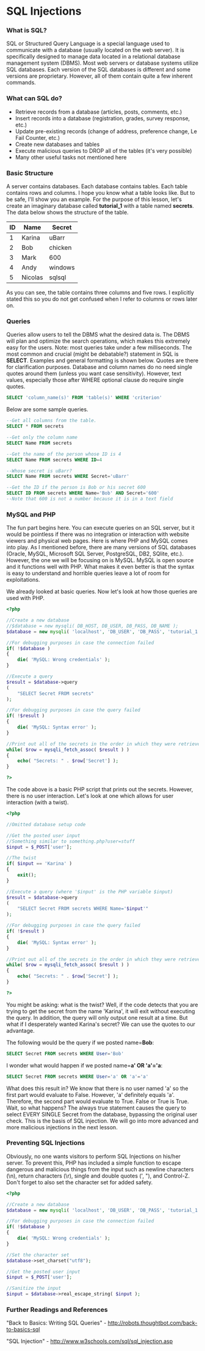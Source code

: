 # SQL Injections

### What is SQL?

SQL or Structured Query Language is a special language used to communicate with a database (usually located on the web server). It is specifically designed to manage data located in a relational database management system (DBMS). Most web servers or database systems utilize SQL databases. Each version of the SQL databases is different and some versions are proprietary. However, all of them contain quite a few inherent commands.

### What can SQL do?

* Retrieve records from a database (articles, posts, comments, etc.)
* Insert records into a database (registration, grades, survey response, etc.)
* Update pre-existing records (change of address, preference change, Le Fail Counter, etc.)
* Create new databases and tables
* Execute malicious queries to DROP all of the tables (it's very possible)
* Many other useful tasks not mentioned here

### Basic Structure

A server contains databases. Each database contains tables. Each table contains rows and columns. I hope you know what a table looks like. But to be safe, I'll show you an example. For the purpose of this lesson, let's create an imaginary database called **tutorial_1** with a table named **secrets**. The data below shows the structure of the table.



ID  |  Name      |  Secret
----|------------|----------
1   |  Karina    |  uBarr
2   |  Bob       |  chicken
3   |  Mark      |  600
4   |  Andy      |  windows
5   |  Nicolas   |  sqlsql

As you can see, the table contains three columns and five rows. I explicitly stated this so you do not get confused when I refer to columns or rows later on.

### Queries

Queries allow users to tell the DBMS what the desired data is. The DBMS will plan and optimize the search operations, which makes this extremely easy for the users. Note: most queries take under a few milliseconds. The most common and crucial (might be debatable?) statement in SQL is **SELECT**. Examples and general formatting is shown below. Quotes are there for clarification purposes. Database and column names do no need single quotes around them (unless you want case sensitivity). However, text values, especially those after WHERE optional clause do require single quotes.

```sql
SELECT 'column_name(s)' FROM 'table(s)' WHERE 'criterion'
```

Below are some sample queries.

```sql
--Get all columns from the table.
SELECT * FROM secrets

--Get only the column name
SELECT Name FROM secrets

--Get the name of the person whose ID is 4
SELECT Name FROM secrets WHERE ID=4

--Whose secret is uBarr?
SELECT Name FROM secrets WHERE Secret='uBarr'

--Get the ID if the person is Bob or his secret 600
SELECT ID FROM secrets WHERE Name='Bob' AND Secret='600'
--Note that 600 is not a number because it is in a text field
```

### MySQL and PHP

The fun part begins here. You can execute queries on an SQL server, but it would be pointless if there was no integration or interaction with website viewers and physical web pages. Here is where PHP and MySQL comes into play. As I mentioned before, there are many versions of SQL databases (Oracle, MySQL, Microsoft SQL Server, PostgreSQL, DB2, SQlite, etc.). However, the one we will be focusing on is MySQL. MySQL is open source and it functions well with PHP. What makes it even better is that the syntax is easy to understand and horrible queries leave a lot of room for exploitations.

We already looked at basic queries. Now let's look at how those queries are used with PHP.

```php
<?php

//Create a new database
//$database = new mysqli( DB_HOST, DB_USER, DB_PASS, DB_NAME );
$database = new mysqli( 'localhost', 'DB_USER', 'DB_PASS', 'tutorial_1' );

//For debugging purposes in case the connection failed
if( !$database )
{
	die( 'MySQL: Wrong credentials' );
}

//Execute a query
$result = $database->query
(
	"SELECT Secret FROM secrets"
);

//For debugging purposes in case the query failed
if( !$result )
{
	die( 'MySQL: Syntax error' );
}

//Print out all of the secrets in the order in which they were retrieved
while( $row = mysqli_fetch_assoc( $result ) )
{
	echo( "Secrets: " . $row['Secret'] );
}

?>
```

The code above is a basic PHP script that prints out the secrets. However, there is no user interaction. Let's look at one which allows for user interaction (with a twist).

```php
<?php

//Omitted database setup code

//Get the posted user input
//Something similar to something.php?user=stuff
$input = $_POST['user'];

//The twist
if( $input == 'Karina' )
{
	exit();
}

//Execute a query (where '$input' is the PHP variable $input)
$result = $database->query
(
	"SELECT Secret FROM secrets WHERE Name='$input'"
);

//For debugging purposes in case the query failed
if( !$result )
{
	die( 'MySQL: Syntax error' );
}

//Print out all of the secrets in the order in which they were retrieved
while( $row = mysqli_fetch_assoc( $result ) )
{
	echo( "Secrets: " . $row['Secret'] );
}

?>
```

You might be asking: what is the twist? Well, if the code detects that you are trying to get the secret from the name 'Karina', it will exit without executing the query. In addition, the query will only output one result at a time. But what if I desperately wanted Karina's secret? We can use the quotes to our advantage.

The following would be the query if we posted name=**Bob**:

```sql
SELECT Secret FROM secrets WHERE User='Bob'
```

I wonder what would happen if we posted name=**a' OR 'a'='a**:

```sql
SELECT Secret FROM secrets WHERE User='a' OR 'a'='a'
```

What does this result in? We know that there is no user named 'a' so the first part would evaluate to False. However, 'a' definitely equals 'a'. Therefore, the second part would evaluate to True. False or True is True. Wait, so what happens? The always true statement causes the query to select EVERY SINGLE Secret from the database, bypassing the original user check. This is the basis of SQL injection. We will go into more advanced and more malicious injections in the next lesson.

### Preventing SQL Injections

Obviously, no one wants visitors to perform SQL Injections on his/her server. To prevent this, PHP has included a simple function to escape dangerous and malicious things from the input such as newline characters (\n), return characters (\r), single and double quotes (', "), and Control-Z. Don't forget to also set the character set for added safety.

```php
<?php

//Create a new database
$database = new mysqli( 'localhost', 'DB_USER', 'DB_PASS', 'tutorial_1' );

//For debugging purposes in case the connection failed
if( !$database )
{
	die( 'MySQL: Wrong credentials' );
}

//Set the character set
$database->set_charset("utf8");

//Get the posted user input
$input = $_POST['user'];

//Sanitize the input
$input = $database->real_escape_string( $input );
```

### Further Readings and References

"Back to Basics: Writing SQL Queries" - http://robots.thoughtbot.com/back-to-basics-sql

"SQL Injection" - http://www.w3schools.com/sql/sql_injection.asp
